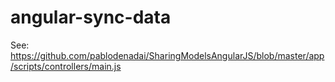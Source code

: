 # angular-sync-data

See: https://github.com/pablodenadai/SharingModelsAngularJS/blob/master/app/scripts/controllers/main.js


